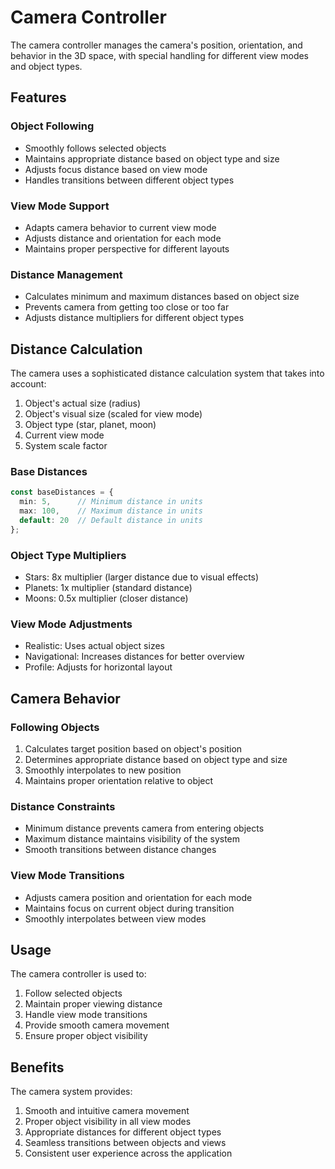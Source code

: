 # Camera Controller

The camera controller manages the camera's position, orientation, and behavior in the 3D space, with special handling for different view modes and object types.

## Features

### Object Following
- Smoothly follows selected objects
- Maintains appropriate distance based on object type and size
- Adjusts focus distance based on view mode
- Handles transitions between different object types

### View Mode Support
- Adapts camera behavior to current view mode
- Adjusts distance and orientation for each mode
- Maintains proper perspective for different layouts

### Distance Management
- Calculates minimum and maximum distances based on object size
- Prevents camera from getting too close or too far
- Adjusts distance multipliers for different object types

## Distance Calculation

The camera uses a sophisticated distance calculation system that takes into account:

1. Object's actual size (radius)
2. Object's visual size (scaled for view mode)
3. Object type (star, planet, moon)
4. Current view mode
5. System scale factor

### Base Distances
```typescript
const baseDistances = {
  min: 5,      // Minimum distance in units
  max: 100,    // Maximum distance in units
  default: 20  // Default distance in units
};
```

### Object Type Multipliers
- Stars: 8x multiplier (larger distance due to visual effects)
- Planets: 1x multiplier (standard distance)
- Moons: 0.5x multiplier (closer distance)

### View Mode Adjustments
- Realistic: Uses actual object sizes
- Navigational: Increases distances for better overview
- Profile: Adjusts for horizontal layout

## Camera Behavior

### Following Objects
1. Calculates target position based on object's position
2. Determines appropriate distance based on object type and size
3. Smoothly interpolates to new position
4. Maintains proper orientation relative to object

### Distance Constraints
- Minimum distance prevents camera from entering objects
- Maximum distance maintains visibility of the system
- Smooth transitions between distance changes

### View Mode Transitions
- Adjusts camera position and orientation for each mode
- Maintains focus on current object during transition
- Smoothly interpolates between view modes

## Usage

The camera controller is used to:
1. Follow selected objects
2. Maintain proper viewing distance
3. Handle view mode transitions
4. Provide smooth camera movement
5. Ensure proper object visibility

## Benefits

The camera system provides:
1. Smooth and intuitive camera movement
2. Proper object visibility in all view modes
3. Appropriate distances for different object types
4. Seamless transitions between objects and views
5. Consistent user experience across the application 